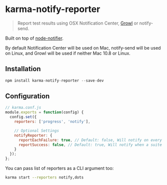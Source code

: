 # karma-notify-reporter

> Report test results using OSX Notification Center, [Growl](http://growl.info/) or notify-send.

Built on top of [node-notifier](https://github.com/mikaelbr/node-notifier).  

By default Notification Center will be used on Mac, notify-send will be used on Linux, and Growl will be used if neither Mac 10.8 or Linux.

## Installation 

```js
npm install karma-notify-reporter --save-dev
```

###

## Configuration
```js
// karma.conf.js
module.exports = function(config) {
  config.set({
    reporters: ['progress', 'notify'],

    // Optional Settings
    notifyReporter: {
      reportEachFailure: true, // Default: false, Will notify on every failed sepc
      reportSuccess: false, // Default: true, Will notify when a suite was successful
    }
  });
};
```

You can pass list of reporters as a CLI argument too:
```bash
karma start --reporters notify,dots
```